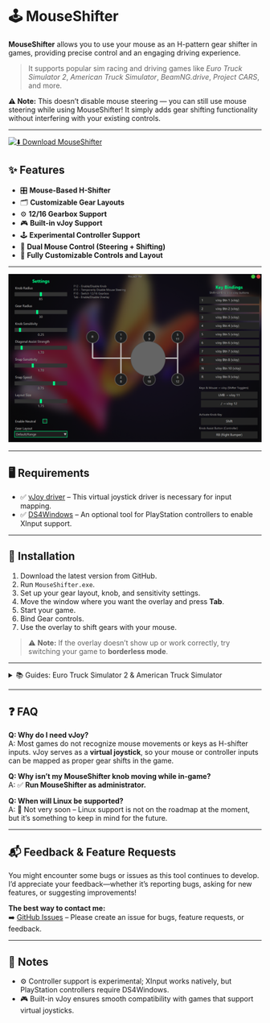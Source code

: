 # 🕹️ MouseShifter

**MouseShifter** allows you to use your mouse as an H-pattern gear shifter in games, providing precise control and an engaging driving experience.

> It supports popular sim racing and driving games like *Euro Truck Simulator 2*, *American Truck Simulator*, *BeamNG.drive*, *Project CARS*, and more.

**⚠ Note:** This doesn’t disable mouse steering — you can still use mouse steering while using MouseShifter! It simply adds gear shifting functionality without interfering with your existing controls.

---
[![⬇️ Download MouseShifter](https://img.shields.io/badge/Download-MouseShifter-blue?style=for-the-badge)](https://github.com/arnofrxdd/MouseShifter/releases/download/Release/MouseShifter.zip)

## ✨ Features

- 🎛️ **Mouse-Based H-Shifter**  
- 🗂️ **Customizable Gear Layouts**  
- ⚙️ **12/16 Gearbox Support**  
- 🎮 **Built-in vJoy Support**  
- 🕹️ **Experimental Controller Support**
- 🛞 **Dual Mouse Control (Steering + Shifting)**
- 🎨 **Fully Customizable Controls and Layout**

---

![MouseShifter](MouseShifter.png)

---

## 🖥️ Requirements

- ✅ [vJoy driver](https://sourceforge.net/projects/vjoystick/) – This virtual joystick driver is necessary for input mapping.  
- ✅ [DS4Windows](https://github.com/ryochan7/ds4windows/releases) – An optional tool for PlayStation controllers to enable XInput support.

---

## 🚀 Installation

1. Download the latest version from GitHub.  
2. Run `MouseShifter.exe`.  
3. Set up your gear layout, knob, and sensitivity settings.  
4. Move the window where you want the overlay and press **Tab**.  
5. Start your game.
6. Bind Gear controls.
7. Use the overlay to shift gears with your mouse.

> ⚠️ **Note:** If the overlay doesn’t show up or work correctly, try switching your game to **borderless mode**.

---

<details>
<summary>📚 Guides: Euro Truck Simulator 2 & American Truck Simulator</summary>

### ⚠️ Important
- **Before proceeding, create a backup of your `controls.sii` file**.  
- **Disable Steam Cloud**
- **Run MouseShifter as Admin**
- **Make sure you have atleast 12 buttons set and all axes enabled in vJoy settings, must always be vJoy Device: 1**.

  Start -> Search "Configure vJoy"
  
![vJoyConfigure](ETS2/configurevjoy.png)

---

### 🚛 Using in Euro Truck Simulator 2 / American Truck Simulator

1. Make sure all gears are bound to vJoy buttons in the app (default bindings are included).
2. Open the app, then launch the game.  
3. Go to **Options → Controls**, and choose **Keyboard + vJoy Device** as the main device.  

![vJoy Select](ETS2/Keyboard+vJoy.png)

4. Scroll to **H-Shifter** and map all gears and togglers.  
![Map H-Shifter](ETS2/H-Shifter%20ETS2.png)
5. Shift gears with your mouse while holding **Right Click** to look around.
---

### 🖱 Using Mouse Steering

1. Enable **Mouse Steering** in the app.  
2. Choose **H-Shifter Mouse Device** and **Mouse Steering Device**.  
3. Within the game, go to **Options → Controls**, and:  
   - ❌ **Do not** enable Keyboard + Mouse Steering.  
4. Bind the steering axis, and optionally bind the acceleration or brake axes for mouse throttle or brake.
![MouseSteer](ETS2/MouseSteer.png)

> ⚠️ **Warning:** Press **F11** to temporarily turn off mouse steering before pausing or accessing in-game menus.

---

### 🎮 Using Experimental Controller Support

1. Enable **Controller** in the app.
2. DO NOT SELECT Your controller yet as an additional device.
3. Bind Look Axis in the game if needed.  
4. Select your **XInput controller** as an additional device.  
5. Bind H-Shifter togglers, buttons, acceleration, and brake axes.  
6. Use the **Assist Knob button** to shift gears.

---

![ETS2 Setup](ETS2.gif)

</details>


---

## ❓ FAQ

**Q: Why do I need vJoy?**  
A: Most games do not recognize mouse movements or keys as H-shifter inputs. vJoy serves as a **virtual joystick**, so your mouse or controller inputs can be mapped as proper gear shifts in the game.

**Q: Why isn’t my MouseShifter knob moving while in-game?**  
A: ✅ **Run MouseShifter as administrator.**

**Q: When will Linux be supported?**  
A: 🐧 Not very soon – Linux support is not on the roadmap at the moment, but it’s something to keep in mind for the future.


---

## 📬 Feedback & Feature Requests

You might encounter some bugs or issues as this tool continues to develop.  
I’d appreciate your feedback—whether it’s reporting bugs, asking for new features, or suggesting improvements!

**The best way to contact me:**  
➡️ [GitHub Issues](https://github.com/arnofrxdd/MouseShifter/issues) – Please create an issue for bugs, feature requests, or feedback.

---

## 📝 Notes

- ⚙️ Controller support is experimental; XInput works natively, but PlayStation controllers require DS4Windows.  
- 🎮 Built-in vJoy ensures smooth compatibility with games that support virtual joysticks.
